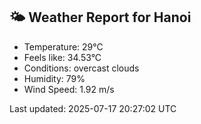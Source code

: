 <!-- WEATHER-START -->
## 🌤 Weather Report for Hanoi

- Temperature: 29°C
- Feels like: 34.53°C
- Conditions: overcast clouds
- Humidity: 79%
- Wind Speed: 1.92 m/s

Last updated: 2025-07-17 20:27:02 UTC
<!-- WEATHER-END -->
